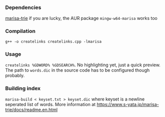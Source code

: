 


### Dependencies
[marisa-trie](https://github.com/s-yata/marisa-trie) if you are lucky, the AUR package `mingw-w64-marisa` works too

### Compilation
`g++ -o createlinks createlinks.cpp -lmarisa`

### Usage
`createlinks %GDWORD% %GDSEARCH%`. No highlighting yet, just a quick preview.\
The path to `words.dic` in the source code has to be configured though probably.

### Building index
`marisa-build < keyset.txt > keyset.dic` where keyset is a newline seperated list of words. More information at https://www.s-yata.jp/marisa-trie/docs/readme.en.html
